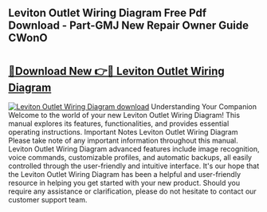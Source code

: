 ## Leviton Outlet Wiring Diagram Free Pdf Download - Part-GMJ New Repair Owner Guide CWonO

# <h2><a href="http://dfjaim.blite.top/?on=Leviton+Outlet+Wiring+Diagram">🔗Download New 👉🔴 Leviton Outlet Wiring Diagram</a></h2>

[![Leviton Outlet Wiring Diagram download](https://i.imgur.com/lujVjoI.png)](http://dfjaim.blite.top/?on=Leviton+Outlet+Wiring+Diagram)
Understanding Your Companion Welcome to the world of your new Leviton Outlet Wiring Diagram! This manual explores its features, functionalities, and provides essential operating instructions. Important Notes Leviton Outlet Wiring Diagram Please take note of any important information throughout this manual. Leviton Outlet Wiring Diagram advanced features include image recognition, voice commands, customizable profiles, and automatic backups, all easily controlled through the user-friendly and intuitive interface. It's our hope that the Leviton Outlet Wiring Diagram has been a helpful and user-friendly resource in helping you get started with your new product. Should you require any assistance or clarification, please do not hesitate to contact our customer support team.
